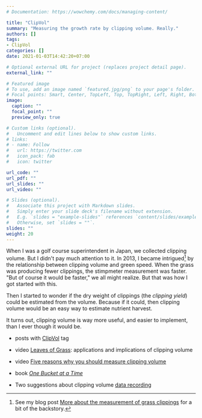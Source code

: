 ```yaml
---
# Documentation: https://wowchemy.com/docs/managing-content/

title: "ClipVol"
summary: "Measuring the growth rate by clipping volume. Really."
authors: []
tags: 
- ClipVol
categories: []
date: 2021-01-03T14:42:20+07:00

# Optional external URL for project (replaces project detail page).
external_link: ""

# Featured image
# To use, add an image named `featured.jpg/png` to your page's folder.
# Focal points: Smart, Center, TopLeft, Top, TopRight, Left, Right, BottomLeft, Bottom, BottomRight.
image:
  caption: ""
  focal_point: ""
  preview_only: true

# Custom links (optional).
#   Uncomment and edit lines below to show custom links.
# links:
# - name: Follow
#   url: https://twitter.com
#   icon_pack: fab
#   icon: twitter

url_code: ""
url_pdf: ""
url_slides: ""
url_video: ""

# Slides (optional).
#   Associate this project with Markdown slides.
#   Simply enter your slide deck's filename without extension.
#   E.g. `slides = "example-slides"` references `content/slides/example-slides.md`.
#   Otherwise, set `slides = ""`.
slides: ""
weight: 20
---
```


When I was a golf course superintendent in Japan, we collected clipping volume. But I didn't pay much attention to it. In 2013, I became intrigued[^1] by the relationship between clipping volume and green speed. When the grass was producing fewer clippings, the stimpmeter measurement was faster. "But of course it would be faster," we all might realize. But that was how I got started with this. 

[^1]: See my blog post [More about the measurement of grass clippings](https://www.blog.asianturfgrass.com/2014/08/more-about-the-measurement-of-grass-clippings.html) for a bit of the backstory.

Then I started to wonder if the dry weight of clippings (the *clipping yield*) could be estimated from the volume. Because if it could, then clipping volume would be an easy way to estimate nutrient harvest.

It turns out, clipping volume is way more useful, and easier to implement, than I ever though it would be. 

- posts with [ClipVol](/tag/clipvol/) tag

- video [Leaves of Grass](https://youtu.be/bEP--V_douY): applications and implications of clipping volume

- video [Five reasons why you should measure clipping volume](https://www.turfnet.com/webinar_archives.html/five-reasons-why-you-should-measure-clipping-volume-r180/)

- book [*One Bucket at a Time*](https://www.asianturfgrass.com/buckets/)

- Two suggestions about clipping volume [data recording](/post/two-suggestions-clipvol-records/)

